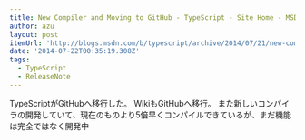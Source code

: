 ```yaml
---
title: New Compiler and Moving to GitHub - TypeScript - Site Home - MSDN Blogs
author: azu
layout: post
itemUrl: 'http://blogs.msdn.com/b/typescript/archive/2014/07/21/new-compiler-and-moving-to-github.aspx'
date: '2014-07-22T00:35:19.308Z'
tags:
  - TypeScript
  - ReleaseNote
---
```

TypeScriptがGitHubへ移行した。
WikiもGitHubへ移行。
また新しいコンパイラの開発していて、現在のものより5倍早くコンパイルできているが、まだ機能は完全ではなく開発中

